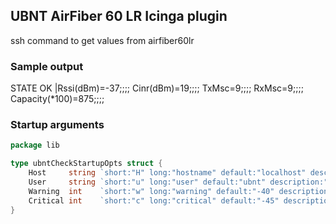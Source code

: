 ## UBNT AirFiber 60 LR Icinga plugin

ssh command to get values from airfiber60lr

### Sample output 
STATE OK |Rssi(dBm)=-37;;;; Cinr(dBm)=19;;;; TxMsc=9;;;; RxMsc=9;;;; Capacity(*100)=875;;;; 

### Startup arguments
```go
package lib

type ubntCheckStartupOpts struct {
	Host     string `short:"H" long:"hostname" default:"localhost" description:"Host name or IP Address"`
	User     string `short:"u" long:"user" default:"ubnt" description:"ssh username"`
	Warning  int    `short:"w" long:"warning" default:"-40" description:"RSSI warning level"`
	Critical int    `short:"c" long:"critical" default:"-45" description:"RSSI critical level"`
}
```
